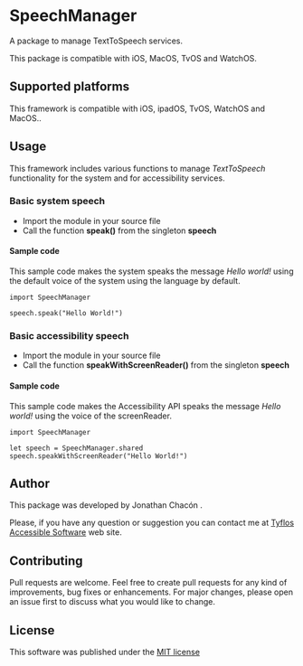 # SpeechManager

A package to manage TextToSpeech services.

This package is compatible with iOS, MacOS, TvOS and WatchOS.

## Supported platforms

This framework is compatible with iOS, ipadOS, TvOS, WatchOS and MacOS..

## Usage

This framework includes various functions to manage *TextToSpeech* functionality for the system and for accessibility services.

### Basic system speech 

* Import the module in your source file
* Call the function **speak()** from the singleton **speech**

#### Sample code

This sample code makes the system speaks the message *Hello world!* using the default voice of the system using the language by default.

```
import SpeechManager

speech.speak("Hello World!")
```

### Basic accessibility speech 

* Import the module in your source file
* Call the function **speakWithScreenReader()** from the singleton **speech**

#### Sample code

This sample code makes the Accessibility API speaks the message *Hello world!* using the voice of the screenReader.

```
import SpeechManager

let speech = SpeechManager.shared
speech.speakWithScreenReader("Hello World!")
```

## Author

This package was developed by Jonathan Chacón .

Please, if you have any question or suggestion you can contact me at [Tyflos Accessible Software](https://.tyflosaccessiblesoftware.com) web site.

## Contributing

Pull requests are welcome. Feel free to create pull requests for any kind of improvements, bug fixes or enhancements. For major changes, please open an issue first to discuss what you would like to change.

## License

This software was published under the [MIT license](https://choosealicense.com/licenses/mit/)
